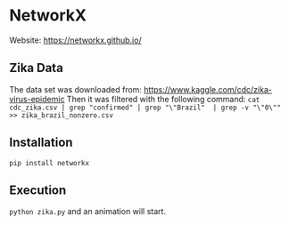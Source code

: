 # NetworkX

Website: https://networkx.github.io/

## Zika Data

The data set was downloaded from: https://www.kaggle.com/cdc/zika-virus-epidemic
Then it was filtered with the following command:
`cat cdc_zika.csv | grep "confirmed" | grep "\"Brazil"  | grep -v "\"0\""  >> zika_brazil_nonzero.csv`

## Installation

`pip install networkx`

## Execution

`python zika.py` and an animation will start.
